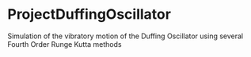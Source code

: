 # ProjectDuffingOscillator
Simulation of the vibratory motion of the Duffing Oscillator using several Fourth Order Runge Kutta methods
